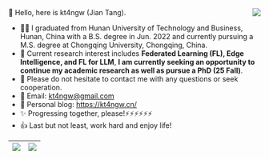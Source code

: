 <img align="right" src="https://github-readme-stats.vercel.app/api?username=kt4ngw&show_icons=true&count_private=true&theme=transparent" />
👋 Hello, here is kt4ngw (Jian Tang).

- 🙋‍♂️ I graduated from Hunan University of Technology and Business, Hunan, China with a B.S. degree in Jun. 2022 and currently pursuing a M.S. degree at Chongqing University, Chongqing, China.
- 🌱 Current research interest includes **Federated Learning (FL), Edge Intelligence, and FL for LLM**, **I am currently seeking an opportunity to continue my academic research as well as pursue a PhD (25 Fall)**.
- 👀 Please do not hesitate to contact me with any questions or seek cooperation.
- 📧 Email: kt4ngw@gmail.com
- 📌 Personal blog: https://kt4ngw.cn/ <!--(temporarily inaccessible)-->
- ✨ Progressing together, please!⚡⚡⚡⚡⚡⚡
- 👍 Last but not least, work hard and enjoy life!



| <img src="https://github-profile-summary-cards.vercel.app/api/cards/profile-details?username=kt4ngw&theme=transparent"/> | <img align="center" src="https://github-readme-stats.vercel.app/api/top-langs/?username=kt4ngw&theme=transparent" /> |
| ------------------------------------------------------------ | ------------------------------------------------------------ |

<!-- ![Top Langs](https://github-readme-stats.vercel.app/api/top-langs/?username=kt4ngw&layout=compact) 
<!--
**kt4ngw/kt4ngw** is a ✨ _special_ ✨ repository because its `README.md` (this file) appears on your GitHub profile.

Here are some ideas to get you started:
- 👋 Hi, I’m @kt4ngw，
- 👀 I’m interested in ML, alogrithm
- 🌱 I’m currently learning ML and
- 📫 How to reach me: ...
- 😄 Pronouns: ...
- ⚡ Fun fact: ...
-->
